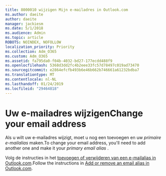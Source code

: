 ```yaml
---
title: 8000010 wijzigen Mijn e-mailadres in Outlook.com
ms.author: daeite
author: daeite
manager: jackiesm
ms.date: 5/1/2018
ms.audience: Admin
ms.topic: article
ROBOTS: NOINDEX, NOFOLLOW
localization_priority: Priority
ms.collection: Adm_O365
ms.custom: Adm_O365
ms.assetid: fa795da0-f04b-4032-bd27-177ecdd488f9
ms.openlocfilehash: 5368d3dd2fc4b2eee33fc57d78497c019ad73470
ms.sourcegitcommit: e2864efcfb493b6e46b662b746661a61232bdba7
ms.translationtype: MT
ms.contentlocale: nl-NL
ms.lasthandoff: 01/24/2019
ms.locfileid: "29464818"
---
```

# <a name="change-your-email-address"></a><span data-ttu-id="4474f-102">Uw e-mailadres wijzigen</span><span class="sxs-lookup"><span data-stu-id="4474f-102">Change your email address</span></span>

<span data-ttu-id="4474f-103">Als u wilt uw e-mailadres wijzigt, moet u nog een toevoegen en uw *primaire e-mailalias* maken.</span><span class="sxs-lookup"><span data-stu-id="4474f-103">To change your email address, you'll need to add another one and make it your  *primary email alias*  .</span></span> 
  
<span data-ttu-id="4474f-104">Volg de instructies in het [toevoegen of verwijderen van een e-mailalias in Outlook.com](https://go.microsoft.com/fwlink/p/?linkid=873115).</span><span class="sxs-lookup"><span data-stu-id="4474f-104">Follow the instructions in [Add or remove an email alias in Outlook.com](https://go.microsoft.com/fwlink/p/?linkid=873115).</span></span>
  

